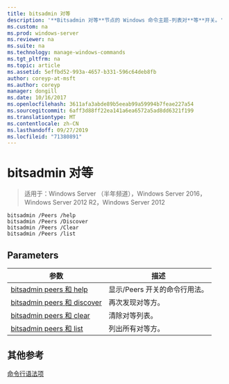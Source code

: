 ```yaml
---
title: bitsadmin 对等
description: '**Bitsadmin 对等**节点的 Windows 命令主题-列表对**等**开关。'
ms.custom: na
ms.prod: windows-server
ms.reviewer: na
ms.suite: na
ms.technology: manage-windows-commands
ms.tgt_pltfrm: na
ms.topic: article
ms.assetid: 5effbd52-993a-4657-b331-596c64deb8fb
author: coreyp-at-msft
ms.author: coreyp
manager: dongill
ms.date: 10/16/2017
ms.openlocfilehash: 3611afa3abde89b5eeab99a59994b7feae227a54
ms.sourcegitcommit: 6aff3d88ff22ea141a6ea6572a5ad8dd6321f199
ms.translationtype: MT
ms.contentlocale: zh-CN
ms.lasthandoff: 09/27/2019
ms.locfileid: "71380891"
---
```

# <a name="bitsadmin-peers"></a>bitsadmin 对等

>适用于：Windows Server （半年频道），Windows Server 2016，Windows Server 2012 R2，Windows Server 2012

```
bitsadmin /Peers /help
bitsadmin /Peers /Discover
bitsadmin /Peers /Clear
bitsadmin /Peers /list
```
## <a name="parameters"></a>Parameters
|参数|描述|
|-------|--------|
|[bitsadmin peers 和 help](bitsadmin-peers-and-help.md)|显示/Peers 开关的命令行用法。|
|[bitsadmin peers 和 discover](bitsadmin-peers-and-discover.md)|再次发现对等方。|
|[bitsadmin peers 和 clear](bitsadmin-peers-and-clear.md)|清除对等列表。|
|[bitsadmin peers 和 list](bitsadmin-peers-and-list.md)|列出所有对等方。|
## <a name="additional-references"></a>其他参考
[命令行语法项](command-line-syntax-key.md)
